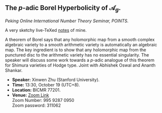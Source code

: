 <head>
    <script src="https://cdn.mathjax.org/mathjax/latest/MathJax.js?config=TeX-AMS-MML_HTMLorMML" type="text/javascript"></script>
    <script type="text/x-mathjax-config">
        MathJax.Hub.Config({
            tex2jax: {
            skipTags: ['script', 'noscript', 'style', 'textarea', 'pre'],
            inlineMath: [['$','$']]
            }
        });
    </script>
</head>

## The $p$-adic Borel Hyperbolicity of $\mathcal{A}_{g}$.

_Peking Online International Number Theory Seminar, POINTS._

A very sketchy live-TeXed [notes](././Zhu1019.pdf) of mine.

A theorem of Borel says that any holomorphic map from a smooth complex algebraic variety to a smooth arithmetic variety is automatically an algebraic map. The key ingredient is to show that any holomorphic map from the punctured disc to the arithmetic variety has no essential singularity. The speaker will discuss some work towards a $p$-adic analogue of this theorem for Shimura varieties of Hodge type. Joint with Abhishek Oswal and Ananth Shankar.

- **Speaker:** Xinwen Zhu (Stanford University). 
- **Time:** 13:30, October 19 (UTC+8).
- **Location:** BICMR 77201. 
- **Venue:** [Zoom Link](https://zoom.us/j/99592870950?pwd=VGtkN3hmT3YyNTYxV0ZVVkprc29pUT09) <br/>
Zoom Number: 995 9287 0950 <br/>
Zoom password: 311062



